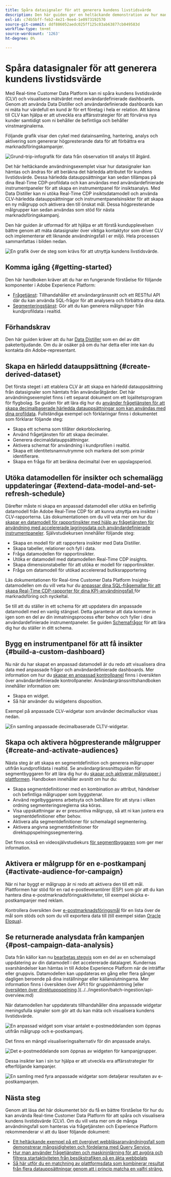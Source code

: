 ```yaml
---
title: Spåra datasignaler för att generera kundens livstidsvärde
description: Den här guiden ger en heltäckande demonstration av hur man använder Data Distiller och användardefinierade dashboards med Real-time Customer Data Platform för att mäta och visualisera kundens livstidsvärde.
exl-id: c74b5bff-feb2-4e21-9ee4-1e0973192570
source-git-commit: ddf886052aedc025ff125c03ab63877cb049583d
workflow-type: tm+mt
source-wordcount: '1263'
ht-degree: 0%

---
```


# Spåra datasignaler för att generera kundens livstidsvärde

Med Real-time Customer Data Platform kan ni spåra kundens livstidsvärde (CLV) och visualisera mätvärdet med användardefinierade dashboards. Genom att använda Data Distiller och användardefinierade dashboards kan ni mäta hur värdefull en kund är för ert företag i hela er relation. Att känna till CLV kan hjälpa er att utveckla era affärsstrategier för att förvärva nya kunder samtidigt som ni behåller de befintliga och behåller vinstmarginalerna.

Följande grafik visar den cykel med datainsamling, hantering, analys och aktivering som genererar högpresterande data för att förbättra era marknadsföringskampanjer.

![Grund-trip-infografik för data från observation till analys till åtgärd.](../images/use-cases/infographic-use-case-cycle.png)

Det här heltäckande användningsexemplet visar hur datasignaler kan hämtas och ändras för att beräkna det härledda attributet för kundens livstidsvärde. Dessa härledda datauppsättningar kan sedan tillämpas på dina Real-Time CDP-profildata och kan användas med användardefinierade instrumentpaneler för att skapa en instrumentpanel för insiktsanalys. Med Data Distiller kan ni utöka Real-Time CDP insiktsdatamodell och använda CLV-härledda datauppsättningar och instrumentpanelsinsikter för att skapa en ny målgrupp och aktivera den till önskat mål. Dessa högpresterande målgrupper kan sedan användas som stöd för nästa marknadsföringskampanj.

Den här guiden är utformad för att hjälpa er att förstå kundupplevelsen bättre genom att mäta datasignaler över viktiga kontaktytor som driver CLV och implementerar ett liknande användningsfall i er miljö. Hela processen sammanfattas i bilden nedan.

![En grafik över de steg som krävs för att utnyttja kundens livstidsvärde.](../images/use-cases/implementation-steps.png)

## Komma igång {#getting-started}

Den här handboken kräver att du har en fungerande förståelse för följande komponenter i Adobe Experience Platform:

* [Frågetjänst](../home.md): Tillhandahåller ett användargränssnitt och ett RESTful API där du kan använda SQL-frågor för att analysera och förbättra dina data.
* [Segmenteringstjänst](../../segmentation/home.md): Gör att du kan generera målgrupper från kundprofildata i realtid.

## Förhandskrav

Den här guiden kräver att du har [Data Distiller](../data-distiller/overview.md) som en del av ditt paketerbjudande. Om du är osäker på om du har detta eller inte kan du kontakta din Adobe-representant.

## Skapa en härledd datauppsättning {#create-derived-dataset}

Det första steget i att etablera CLV är att skapa en härledd datauppsättning från datasignaler som hämtats från användaråtgärder. Det här användningsexemplet finns i ett separat dokument om ett lojalitetsprogram för flygbolag. Se guiden för att lära dig hur du [använder frågetjänsten för att skapa decimalbaserade härledda datauppsättningar som kan användas med dina profildata](./deciles-use-case.md). Fullständiga exempel och förklaringar finns i dokumentet som förklarar följande steg:

* Skapa ett schema som tillåter dekorblockering.
* Använd frågetjänsten för att skapa decimaler.
* Generera decimaldatauppsättningar.
* Aktivera schemat för användning i kundprofilen i realtid.
* Skapa ett identitetsnamnutrymme och markera det som primär identifierare.
* Skapa en fråga för att beräkna decimaltal över en uppslagsperiod.

## Utöka datamodellen för insikter och schemalägg uppdateringar {#extend-data-model-and-set-refresh-schedule}

Därefter måste ni skapa en anpassad datamodell eller utöka en befintlig datamodell från Adobe Real-Time CDP för att kunna utnyttja era insikter i CLV-rapporterna. Läs dokumentationen om du vill veta mer om hur du [skapar en datamodell för rapportinsikter med hjälp av frågetjänsten för användning med accelererade lagringsdata och användardefinierade instrumentpaneler](../data-distiller/sql-insights/reporting-insights-data-model.md#build-a-reporting-insights-data-model). Självstudiekursen innehåller följande steg:

* Skapa en modell för att rapportera insikter med Data Distiller.
* Skapa tabeller, relationer och fyll i data.
* Fråga datamodellen för rapportinsikter.
* Utöka er datamodell med datamodellen Real-Time CDP insights.
* Skapa dimensionstabeller för att utöka er modell för rapportinsikter.
* Fråga om datamodell för utökad accelererad butiksrapportering

Läs dokumentationen för Real-time Customer Data Platform Insights-datamodellen om du vill veta hur du [anpassar dina SQL-frågemallar för att skapa Real-Time CDP-rapporter för dina KPI-användningsfall ](../../dashboards/data-models/cdp-insights-data-model-b2c.md) för marknadsföring och nyckeltal.

Se till att du ställer in ett schema för att uppdatera din anpassade datamodell med en vanlig stängsel. Detta garanterar att data kommer in igen som en del av din inmatningsprocess efter behov och fyller i dina användardefinierade instrumentpaneler. Se guiden [Schemafrågor](../ui/query-schedules.md#create-schedule) för att lära dig hur du ställer in ditt schema.

## Bygg en instrumentpanel för att få insikter {#build-a-custom-dashboard}

Nu när du har skapat en anpassad datamodell är du redo att visualisera dina data med anpassade frågor och användardefinierade dashboards. Mer information om hur du [skapar en anpassad kontrollpanel](../../dashboards/standard-dashboards.md) finns i översikten över användardefinierade kontrollpaneler. Användargränssnittshandboken innehåller information om:

* Skapa en widget.
* Så här använder du widgetens disposition.

Exempel på anpassade CLV-widgetar som använder decimalluckor visas nedan.

![En samling anpassade decimalbaserade CLTV-widgetar.](../images/use-cases/deciles-user-defined-dashboard.png)

## Skapa och aktivera högpresterande målgrupper {#create-and-activate-audiences}

Nästa steg är att skapa en segmentdefinition och generera målgrupper utifrån kundprofildata i realtid. Se användargränssnittsguiden för segmentbyggaren för att lära dig hur du [skapar och aktiverar målgrupper i plattformen](../../segmentation/ui/segment-builder.md). Handboken innehåller avsnitt om hur du:

* Skapa segmentdefinitioner med en kombination av attribut, händelser och befintliga målgrupper som byggstenar.
* Använd regelbyggarens arbetsyta och behållare för att styra i vilken ordning segmenteringsreglerna ska köras.
* Visa uppskattningar av er presumtiva målgrupp, så att ni kan justera era segmentdefinitioner efter behov.
* Aktivera alla segmentdefinitioner för schemalagd segmentering.
* Aktivera angivna segmentdefinitioner för direktuppspelningssegmentering.

Det finns också en videosjälvstudiekurs [för segmentbyggaren](https://experienceleague.adobe.com/docs/platform-learn/tutorials/audiences/create-segments.html) som ger mer information.

## Aktivera er målgrupp för en e-postkampanj {#activate-audience-for-campaign}

När ni har byggt er målgrupp är ni redo att aktivera den till ett mål. Plattformen har stöd för en rad e-postleverantörer (ESP) som gör att du kan hantera dina e-postmarknadsföringsaktiviteter, till exempel skicka e-postkampanjer med reklam.

Kontrollera översikten över [e-postmarknadsföringsmål](../../destinations/catalog/email-marketing/overview.md#connect-destination) för en lista över de mål som stöds och som du vill exportera data till (till exempel sidan [Oracle Eloqua](../../destinations/catalog/email-marketing/oracle-eloqua-api.md)).

## Se returnerade analysdata från kampanjen {#post-campaign-data-analysis}

Data från källor kan nu [bearbetas stegvis](../key-concepts/incremental-load.md) som en del av en schemalagd uppdatering av din datamodell i det accelererade datalagret. Kundernas svarshändelser kan hämtas in till Adobe Experience Platform när de inträffar eller gruppvis. Datamodellen kan uppdateras en gång eller flera gånger dagligen beroende på dina inställningar eller källanslutningarna. Mer information finns i översikten över API:t för gruppinhämtning [eller [översikten över direktuppspelning](../../ingestion/streaming-ingestion/overview.md).](../../ingestion/batch-ingestion/api-overview.md)

När datamodellen har uppdaterats tillhandahåller dina anpassade widgetar meningsfulla signaler som gör att du kan mäta och visualisera kundens livstidsvärde.

![En anpassad widget som visar antalet e-postmeddelanden som öppnas utifrån målgrupp och e-postkampanj.](../images/use-cases/post-activation-and-email-response-kpis.png)

Det finns en mängd visualiseringsalternativ för din anpassade analys.

![Det e-postmeddelande som öppnas av widgeten för kampanjgrupper.](../images/use-cases/email-opened-by-campaign-buckets.png)

Dessa insikter kan i sin tur hjälpa er att utveckla era affärsstrategier för efterföljande kampanjer.

![En samling med fyra anpassade widgetar som detaljerar resultaten av e-postkampanjen.](../images/use-cases/example-widgets.png)

## Nästa steg

Genom att läsa det här dokumentet bör du få en bättre förståelse för hur du kan använda Real-time Customer Data Platform för att spåra och visualisera kundens livstidsvärde (CLV). Om du vill veta mer om de många användningsfall som hanteras via frågetjänsten och Experience Platform rekommenderar vi att du läser följande dokument:

* [Ett heltäckande exempel på ett övergivet webbläsaranvändningsfall som demonstrerar mångsidigheten och fördelarna med Query Service.](./abandoned-browse.md)
* [Hur man använder frågetjänsten och maskininlärning för att avgöra och filtrera startaktiviteten från besökstrafiken på en äkta webbplats](./bot-filtering.md)
* [Så här utför du en matchning av plattformsdata som kombinerar resultat från flera datauppsättningar genom att i princip matcha en valfri sträng.](./fuzzy-match.md)

<!-- "Data signals are actions taken by consumers while online that offer clues about intent that can be acted upon. This includes anything from visiting a website to filling out a change of address or clicking an ad."  -->

<!-- "Customer touchpoints are your brand's points of customer contact, from start to finish." -->

